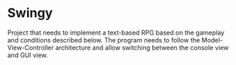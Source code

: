 # Swingy
Project that needs to implement a text-based RPG based on the gameplay and conditions described below. The program needs to follow the Model-View-Controller architecture and allow switching between the console view and GUI view.
